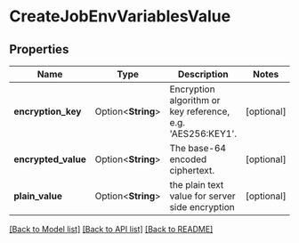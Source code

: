 # CreateJobEnvVariablesValue

## Properties

Name | Type | Description | Notes
------------ | ------------- | ------------- | -------------
**encryption_key** | Option<**String**> | Encryption algorithm or key reference, e.g. 'AES256:KEY1'. | [optional]
**encrypted_value** | Option<**String**> | The base-64 encoded ciphertext. | [optional]
**plain_value** | Option<**String**> | the plain text value for server side encryption | [optional]

[[Back to Model list]](../README.md#documentation-for-models) [[Back to API list]](../README.md#documentation-for-api-endpoints) [[Back to README]](../README.md)


